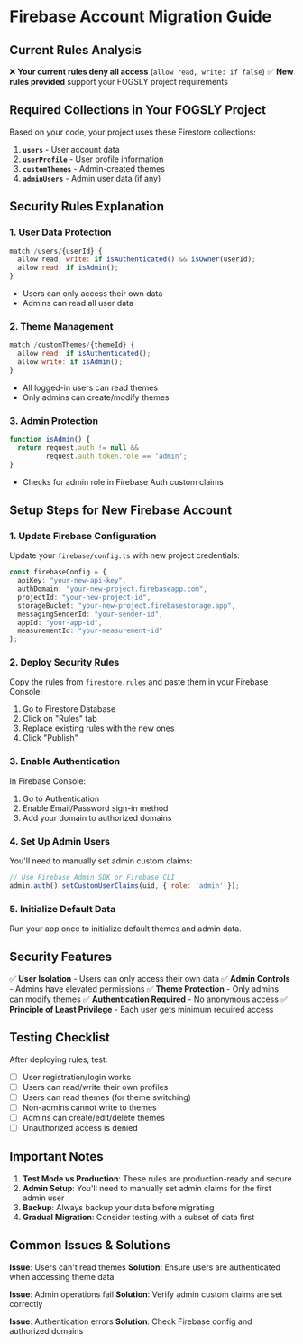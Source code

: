 # Firebase Account Migration Guide

## Current Rules Analysis
❌ **Your current rules deny all access** (`allow read, write: if false`)
✅ **New rules provided** support your FOGSLY project requirements

## Required Collections in Your FOGSLY Project

Based on your code, your project uses these Firestore collections:

1. **`users`** - User account data
2. **`userProfile`** - User profile information  
3. **`customThemes`** - Admin-created themes
4. **`adminUsers`** - Admin user data (if any)

## Security Rules Explanation

### 1. User Data Protection
```javascript
match /users/{userId} {
  allow read, write: if isAuthenticated() && isOwner(userId);
  allow read: if isAdmin();
}
```
- Users can only access their own data
- Admins can read all user data

### 2. Theme Management
```javascript
match /customThemes/{themeId} {
  allow read: if isAuthenticated();
  allow write: if isAdmin();
}
```
- All logged-in users can read themes
- Only admins can create/modify themes

### 3. Admin Protection
```javascript
function isAdmin() {
  return request.auth != null && 
         request.auth.token.role == 'admin';
}
```
- Checks for admin role in Firebase Auth custom claims

## Setup Steps for New Firebase Account

### 1. Update Firebase Configuration
Update your `firebase/config.ts` with new project credentials:

```typescript
const firebaseConfig = {
  apiKey: "your-new-api-key",
  authDomain: "your-new-project.firebaseapp.com",
  projectId: "your-new-project-id",
  storageBucket: "your-new-project.firebasestorage.app",
  messagingSenderId: "your-sender-id",
  appId: "your-app-id",
  measurementId: "your-measurement-id"
};
```

### 2. Deploy Security Rules
Copy the rules from `firestore.rules` and paste them in your Firebase Console:
1. Go to Firestore Database
2. Click on "Rules" tab
3. Replace existing rules with the new ones
4. Click "Publish"

### 3. Enable Authentication
In Firebase Console:
1. Go to Authentication
2. Enable Email/Password sign-in method
3. Add your domain to authorized domains

### 4. Set Up Admin Users
You'll need to manually set admin custom claims:

```javascript
// Use Firebase Admin SDK or Firebase CLI
admin.auth().setCustomUserClaims(uid, { role: 'admin' });
```

### 5. Initialize Default Data
Run your app once to initialize default themes and admin data.

## Security Features

✅ **User Isolation** - Users can only access their own data
✅ **Admin Controls** - Admins have elevated permissions
✅ **Theme Protection** - Only admins can modify themes
✅ **Authentication Required** - No anonymous access
✅ **Principle of Least Privilege** - Each user gets minimum required access

## Testing Checklist

After deploying rules, test:

- [ ] User registration/login works
- [ ] Users can read/write their own profiles
- [ ] Users can read themes (for theme switching)
- [ ] Non-admins cannot write to themes
- [ ] Admins can create/edit/delete themes
- [ ] Unauthorized access is denied

## Important Notes

1. **Test Mode vs Production**: These rules are production-ready and secure
2. **Admin Setup**: You'll need to manually set admin claims for the first admin user
3. **Backup**: Always backup your data before migrating
4. **Gradual Migration**: Consider testing with a subset of data first

## Common Issues & Solutions

**Issue**: Users can't read themes
**Solution**: Ensure users are authenticated when accessing theme data

**Issue**: Admin operations fail
**Solution**: Verify admin custom claims are set correctly

**Issue**: Authentication errors
**Solution**: Check Firebase config and authorized domains
